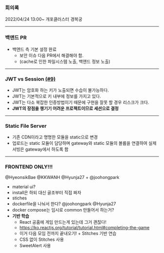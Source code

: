 ### 회의록
2022/04/24 13:00~ 개포클러스터 경복궁

<hr>

### 백앤드 PR
- 백앤드 측 기본 설정 완료
  - 보안 이슈 다음 PR에서 해결해야 함.
  - (cache로 인한 파일시스템 노출, 백앤드 정보 노출)

<hr>

### JWT vs Session [(#9)](https://github.com/PPiing/PPoong/issues/9)
- JWT는 암호화 하는 키가 노출되면 수습이 불가능하다.
- JWT는 기본적으로 키 내부에 정보를 가지고 있다.
- JWT는 다소 복잡한 인증방법이기 때문에 구현을 잘못 할 경우 리스크가 크다.
- **JWT의 장점을 챙기기 어려운 프로젝트이므로 세션으로 결정**

<hr>

### Static File Server
- 기존 CDN이라고 명명한 모듈을 static으로 변경
- 업로드는 static 모듈이 담당하며
gateway와 static 모듈의 볼륨을 연결하여
실제 서빙은 gateway에서 하도록 함

<hr>

### FRONTEND ONLY!!!
@HyeonsikBae @KKWANH @Hyunja27 + @joohongpark
- material ui?
- install은 하되 대신 골조부터 직접 짜자
- stiches
- dockerfile을 나눠서 한다? @joohongpark @Hyunja27
- docker compose는 임시로 common 만들어서 하는거?
- **기반 학습**
  - React 공홈에 게임 만드는게 있는데 그거 괜찮다!
  - https://ko.reactjs.org/tutorial/tutorial.html#completing-the-game
  - 이거 다음 모임 전까지 끝내오기! + Stitches 기반 연습
  - CSS 없이 Stitches 사용
  - SweetAlert 사용